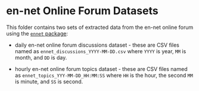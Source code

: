 # en-net Online Forum Datasets

This folder contains two sets of extracted data from the en-net online forum
using the [`ennet` package](https://katilingban.io/ennet/):

* daily en-net online forum discussions dataset - these are CSV files named as
`ennet_discussions_YYYY-MM-DD.csv` where `YYYY` is year, `MM` is month, and
`DD` is day.

* hourly en-net online forum topics dataset - these are CSV files named as
`ennet_topics_YYY-MM-DD_HH:MM:SS` where `HH` is the hour, the second `MM` is
minute, and `SS` is second.
